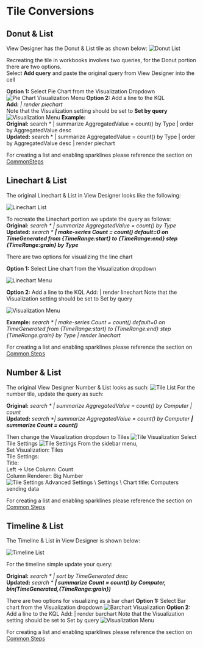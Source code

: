 # Tile Conversions

## Donut & List
View Designer has the Donut & List tile as shown below:
![Donut List](./DonutList.png)

Recreating the tile in workbooks involves two queries, for the Donut portion there are two options.\
Select **Add query** and paste the original query from View Designer into the cell

**Option 1:** Select Pie Chart from the Visualization Dropdown
 ![Pie Chart Visualization Menu](./PieChart.png)
**Option 2:** Add a line to the KQL\
**Add:** _| render piechart_\
Note that the Visualization setting should be set to **Set by query**
 ![Visualization Menu](./SetByQuery.png)
**Example:**\
**Original:** search * | summarize AggregatedValue = count() by Type | order by AggregatedValue desc \
**Updated:** search * | summarize AggregatedValue = count() by Type | order by AggregatedValue desc | render piechart

For creating a list and enabling sparklines please reference the section on [CommonSteps](./CommonSteps.md)

## Linechart & List
The original Linechart & List in View Designer looks like the following:
 
![Linechart List](./LineList.png) 

To recreate the Linechart portion we update the query as follows:\
**Original:** _search * | summarize AggregatedValue = count() by Type_\
**Updated:** _search * **| make-series Count = count() default=0 on TimeGenerated from {TimeRange:start} to {TimeRange:end} step {TimeRange:grain} by Type**_

There are two options for visualizing the line chart

**Option 1:** Select Line chart from the Visualization dropdown
 
 ![Linechart Menu](./LineViz.png)

**Option 2:** Add a line to the KQL
Add: | render linechart
Note that the Visualization setting should be set to Set by query

 ![Visualization Menu](./SetByQuery.png)

**Example:**
_search * | make-series Count = count() default=0 on TimeGenerated from {TimeRange:start} to {TimeRange:end} step {TimeRange:grain} by Type | render linechart_

For creating a list and enabling sparklines please reference the section on [Common Steps](./CommonSteps.md)

## Number & List
The original View Designer Number & List looks as such:
 ![Tile List](./TileListEx.png)
For the number tile, update the query as such:

**Original:** _search * | summarize AggregatedValue = count() by Computer | count_\
**Updated:** _search *| summarize AggregatedValue = count() by Computer **| summarize Count = count()**_

Then change the Visualization dropdown to Tiles
 ![Tile Visualization](./TileViz.png)
Select Tile Settings
 ![Tile Settings](./TileSet.png)
From the sidebar menu,\
Set Visualization: Tiles\
Tile Settings: \
	Title: \
	Left -> Use Column: Count\
	Column Renderer: Big Number\
![Tile Settings](./TileSettings.png)
Advanced Settings \ Settings \ Chart title:  Computers sending data
 
For creating a list and enabling sparklines please reference the section on [Common Steps](./CommonSteps.md)

## Timeline & List
The Timeline & List in View Designer is shown below:

 ![Timeline List](./TimeList.png)

For the timeline simple update your query:

**Original:** _search * | sort by TimeGenerated desc_\
**Updated:** _search * **| summarize Count = count() by Computer, bin(TimeGenerated,{TimeRange:grain})**_

There are two options for visualizing as a bar chart
**Option 1:** Select Bar chart from the Visualization dropdown
 ![Barchart Visualization](./BarViz.png)
**Option 2:** Add a line to the KQL
Add: | render barchart
Note that the Visualization setting should be set to Set by query
 ![Visualization Menu](./SetByQuery.png)

 
For creating a list and enabling sparklines please reference the section on [Common Steps](./CommonSteps.md)
